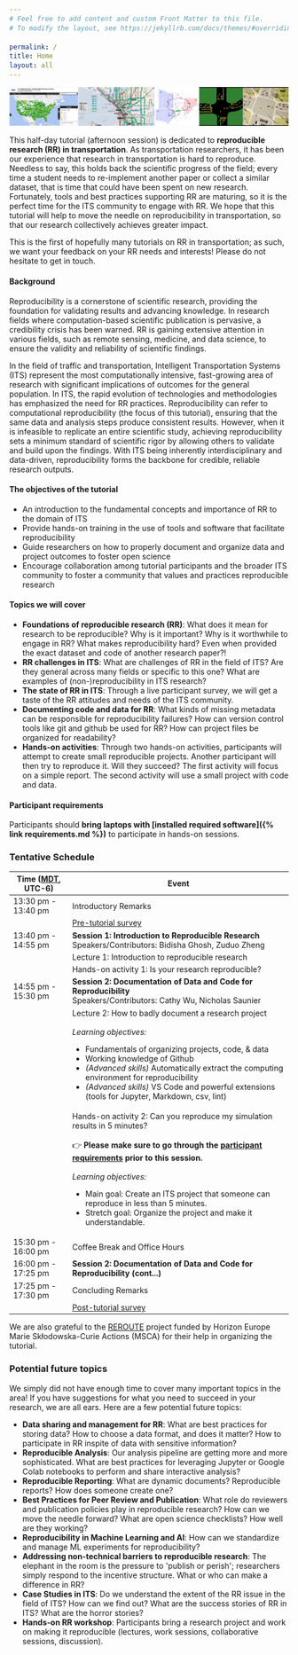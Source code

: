 ```yaml
---
# Feel free to add content and custom Front Matter to this file.
# To modify the layout, see https://jekyllrb.com/docs/themes/#overriding-theme-defaults

permalink: /
title: Home
layout: all
---
```


![RR banner](assets/img/banner.png)

This half-day tutorial (afternoon session) is dedicated to **reproducible research (RR) in transportation**. As transportation researchers, it has been our experience that research in transportation is hard to reproduce. Needless to say, this holds back the scientific progress of the field; every time a student needs to re-implement another paper or collect a similar dataset, that is time that could have been spent on new research. Fortunately, tools and best practices supporting RR are maturing, so it is the perfect time for the ITS community to engage with RR. We hope that this tutorial will help to move the needle on reproducibility in transportation, so that our research collectively achieves greater impact.

This is the first of hopefully many tutorials on RR in transportation; as such, we want your feedback on your RR needs and interests! Please do not hesitate to get in touch.

#### Background

Reproducibility is a cornerstone of scientific research, providing the foundation for validating results and advancing knowledge. In research fields where computation-based scientific publication is pervasive, a credibility crisis has been warned. RR is gaining extensive attention in various fields, such as remote sensing, medicine, and data science, to ensure the validity and reliability of scientific findings.

In the field of traffic and transportation, Intelligent Transportation Systems (ITS) represent the most computationally intensive, fast-growing area of research with significant implications of outcomes for the general population. In ITS, the rapid evolution of technologies and methodologies has emphasized the need for RR practices. Reproducibility can refer to computational reproducibility (the focus of this tutorial), ensuring that the same data and analysis steps produce consistent results. However, when it is infeasible to replicate an entire scientific study, achieving reproducibility sets a minimum standard of scientific rigor by allowing others to validate and build upon the findings. With ITS being inherently interdisciplinary and data-driven, reproducibility forms the backbone for credible, reliable research outputs.

#### The objectives of the tutorial
- An introduction to the fundamental concepts and importance of RR to the domain of ITS 
- Provide hands-on training in the use of tools and software that facilitate reproducibility
- Guide researchers on how to properly document and organize data and project outcomes to foster open science
- Encourage collaboration among tutorial participants and the broader ITS community to foster a community that values and practices reproducible research

#### Topics we will cover

- **Foundations of reproducible research (RR)**: What does it mean for research to be reproducible? Why is it important? Why is it worthwhile to engage in RR? What makes reproducibility hard? Even when provided the exact dataset and code of another research paper?!
- **RR challenges in ITS**: What are challenges of RR in the field of ITS? Are they general across many fields or specific to this one? What are examples of (non-)reproducibility in ITS research?
- **The state of RR in ITS**: Through a live participant survey, we will get a taste of the RR attitudes and needs of the ITS community.
- **Documenting code and data for RR**: What kinds of missing metadata can be responsible for reproducibility failures? How can version control tools like git and github be used for RR? How can project files be organized for readability?
- **Hands-on activities**: Through two hands-on activities, participants will attempt to create small reproducible projects. Another participant will then try to reproduce it. Will they succeed? The first activity will focus on a simple report. The second activity will use a small project with code and data.

#### Participant requirements
Participants should **bring laptops with [installed required software]({% link requirements.md %})** to participate in hands-on sessions.

### Tentative Schedule

<table>
<thead>
  <tr>
    <th>Time (<a href="https://www.worldtimeserver.com/current_time_in_CA-AB.aspx?city=Edmonton">MDT</a>, UTC-6)</th>
    <th>Event</th>
  </tr>
</thead>
<tbody>
  <tr>
    <td>13:30 pm - 13:40 pm</td>
    <td>Introductory Remarks</td>
  </tr>
  <tr>
    <td></td>
    <td><a href="https://docs.google.com/forms/d/e/1FAIpQLSdUXa7uf4D9zW8D6UEkNYb8ue0GayxvcXmuTSTpqiZypv5eGQ/viewform">Pre-tutorial survey</a></td>
  </tr>
  <tr>
    <td>13:40 pm - 14:55 pm</td>
    <td><b>Session 1: Introduction to Reproducible Research</b> <br/>Speakers/Contributors: Bidisha Ghosh, Zuduo Zheng</td>
  </tr>
  <tr>
    <td></td>
    <td>Lecture 1: Introduction to reproducible research</td>
  </tr>
  <tr>
    <td></td>
    <td>Hands-on activity 1: Is your research reproducible?</td>
  </tr>
  <tr>
    <td>14:55 pm - 15:30 pm</td>
    <td><b>Session 2: Documentation of Data and Code for Reproducibility</b> <br/>Speakers/Contributors: Cathy Wu, Nicholas Saunier </td>
  </tr>
  <tr>
    <td></td>
    <td>Lecture 2: How to badly document a research project
      <br/> <br/>
      <em>Learning objectives:</em>
      <ul>
        <li>Fundamentals of organizing projects, code, & data</li>
        <li>Working knowledge of Github</li>
        <li><em>(Advanced skills)</em> Automatically extract the computing environment for reproducibility</li>
        <li><em>(Advanced skills)</em> VS Code and powerful extensions (tools for Jupyter, Markdown, csv, lint)</li>
      </ul>
    </td>
  </tr>
  <tr>
    <td></td>
    <td>Hands-on activity 2: Can you reproduce my simulation results in 5 minutes?
      <br/> <br/>
      👉 <b>Please make sure to go through the <A href="{% link requirements.md %}#requirements-section2">participant requirements</A> prior to this session.</b> <br/> <br/>
      <em>Learning objectives:</em>
      <ul>
        <li>Main goal: Create an ITS project that someone can reproduce in less than 5 minutes.</li>
        <li>Stretch goal: Organize the project and make it understandable.</li>
      </ul>
    </td>
  </tr>
  <tr>
    <td>15:30 pm - 16:00 pm</td>
    <td>Coffee Break and Office Hours</td>
  </tr>
  <tr>
    <td>16:00 pm - 17:25 pm</td>
    <td><b>Session 2: Documentation of Data and Code for Reproducibility (cont...)</b></td>
  </tr>
  <tr>
    <td>17:25 pm - 17:30 pm</td>
    <td>Concluding Remarks</td>
  </tr>
  <tr>
    <td></td>
    <td><a href="https://docs.google.com/forms/d/e/1FAIpQLSePwCggee6GQAV1P6AedYjQvx_zGigVMnIJpB7u7T16GD-3OQ/viewform">Post-tutorial survey</a></td>
  </tr>
</tbody>
</table>

We are also grateful to the [REROUTE](https://reroute-project.eu/) project funded by Horizon Europe Marie Skłodowska-Curie Actions (MSCA) for their help in organizing the tutorial.


### Potential future topics
We simply did not have enough time to cover many important topics in the area! If you have suggestions for what you need to succeed in your research, we are all ears. Here are a few potential future topics:
- **Data sharing and management for RR**: What are best practices for storing data? How to choose a data format, and does it matter? How to participate in RR inspite of data with sensitive information?
- **Reproducible Analysis**: Our analysis pipeline are getting more and more sophisticated. What are best practices for leveraging Jupyter or Google Colab notebooks to perform and share interactive analysis?
- **Reproducible Reporting**: What are dynamic documents? Reproducible reports? How does someone create one?
- **Best Practices for Peer Review and Publication**: What role do reviewers and publication policies play in reproducible research? How can we move the needle forward? What are open science checklists? How well are they working?
- **Reproducibility in Machine Learning and AI**: How can we standardize and manage ML experiments for reproducibility? 
- **Addressing non-technical barriers to reproducible research**: The elephant in the room is the pressure to 'publish or perish'; researchers simply respond to the incentive structure. What or who can make a difference in RR?
- **Case Studies in ITS**: Do we understand the extent of the RR issue in the field of ITS? How can we find out? What are the success stories of RR in ITS? What are the horror stories?
- **Hands-on RR workshop**: Participants bring a research project and work on making it reproducible (lectures, work sessions, collaborative sessions, discussion).